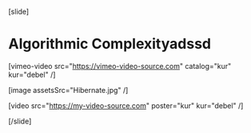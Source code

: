 [slide]
# Algorithmic Complexityadssd

[vimeo-video src="https://vimeo-video-source.com" catalog="kur" kur="debel" /]

[image assetsSrc="Hibernate.jpg" /]

[video src="https://my-video-source.com" poster="kur" kur="debel" /]

[/slide]
